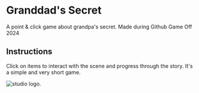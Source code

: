 # Granddad's Secret

A point & click game about grandpa's secret. Made during Github Game Off 2024

## Instructions

Click on items to interact with the scene and progress through the story. It's a simple and very short game.

![studio logo.](assets/studio-logo.png)
